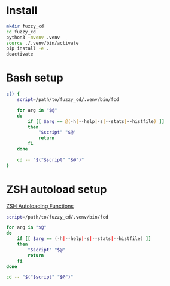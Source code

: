# Install

```bash
mkdir fuzzy_cd
cd fuzzy_cd
python3 -mvenv .venv
source ./.venv/bin/activate
pip install -e .
deactivate
```

# Bash setup

```bash
c() {
    script=/path/to/fuzzy_cd/.venv/bin/fcd

    for arg in "$@"
    do
        if [[ $arg == @(-h|--help|-s|--stats|--histfile) ]]
        then
            "$script" "$@"
            return
        fi
    done

    cd -- "$("$script" "$@")"
}
```

# ZSH autoload setup

[ZSH Autoloading Functions](https://zsh.sourceforge.io/Doc/Release/Functions.html#Autoloading-Functions)

```bash
script=/path/to/fuzzy_cd/.venv/bin/fcd

for arg in "$@"
do
    if [[ $arg == (-h|--help|-s|--stats|--histfile) ]]
    then
        "$script" "$@"
        return
    fi
done

cd -- "$("$script" "$@")"
```
